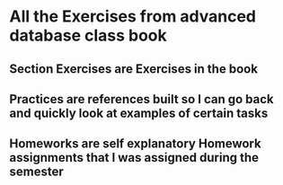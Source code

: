 # All the Exercises from advanced database class book 
## Section Exercises are Exercises in the book
## Practices are references built so I can go back and quickly look at examples of certain tasks
## Homeworks are self explanatory Homework assignments that I was assigned during the semester

